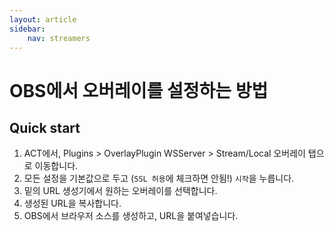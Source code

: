 ```yaml
---
layout: article
sidebar:
    nav: streamers
---
```


# OBS에서 오버레이를 설정하는 방법

## Quick start

1. ACT에서, Plugins > OverlayPlugin WSServer > Stream/Local 오버레이 탭으로 이동합니다.
2. 모든 설정을 기본값으로 두고 (`SSL 허용`에 체크하면 안됨!) `시작`을 누릅니다.
3. 밑의 URL 생성기에서 원하는 오버레이를 선택합니다.
4. 생성된 URL을 복사합니다.
5. OBS에서 브라우저 소스를 생성하고, URL을 붙여넣습니다.
